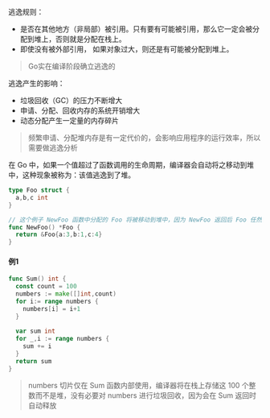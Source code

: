 逃逸规则：

- 是否在其他地方（非局部）被引用。只有要有可能被引用，那么它一定会被分配到堆上，否则就是分配在栈上。
- 即使没有被外部引用， 如果对象过大，则还是有可能被分配到堆上。 

> Go实在编译阶段确立逃逸的

逃逸产生的影响：

- 垃圾回收（GC）的压力不断增大
- 申请、分配、回收内存的系统开销增大
- 动态分配产生一定量的内存碎片

> 频繁申请、分配堆内存是有一定代价的，会影响应用程序的运行效率，所以需要做逃逸分析

在 Go 中，如果一个值超过了函数调用的生命周期，编译器会自动将之移动到堆中，这种现象被称为：该值逃逸到了堆。

```go
type Foo struct {
  a,b,c int
}

// 这个例子 NewFoo 函数中分配的 Foo 将被移动到堆中，因为 NewFoo 返回后 Foo 任然有效
func NewFoo() *Foo {	
  return &Foo{a:3,b:1,c:4}
}
```



#### 例1

```go
func Sum() int {
  const count = 100
  numbers := make([]int,count)
  for i:= range numbers {
    numbers[i] = i+1
  }
  
  var sum int
  for _,i := range numbers {
    sum += i
  }
  return sum
}
```

> numbers 切片仅在 Sum 函数内部使用，编译器将在栈上存储这 100 个整数而不是堆，没有必要对 numbers 进行垃圾回收，因为会在 Sum 返回时自动释放